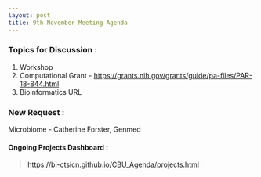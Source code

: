```yaml
---
layout: post
title: 9th November Meeting Agenda
---
```

### Topics for Discussion :
1. Workshop
3. Computational Grant - https://grants.nih.gov/grants/guide/pa-files/PAR-18-844.html
4. Bioinformatics URL 

### New Request :
Microbiome - Catherine Forster, Genmed

#### Ongoing Projects Dashboard :

> https://bi-ctsicn.github.io/CBU_Agenda/projects.html
